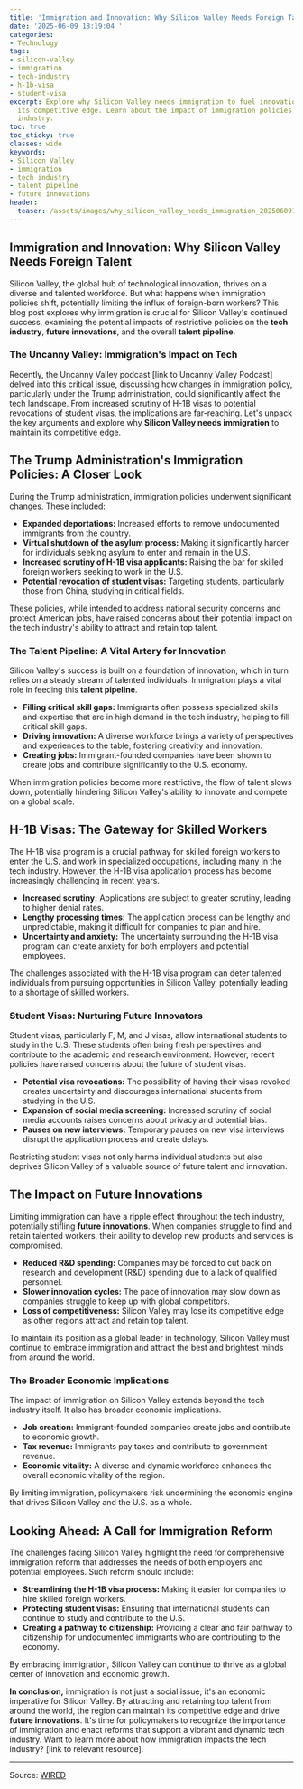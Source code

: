 ```yaml
---
title: 'Immigration and Innovation: Why Silicon Valley Needs Foreign Talent'
date: '2025-06-09 18:19:04 '
categories:
- Technology
tags:
- silicon-valley
- immigration
- tech-industry
- h-1b-visa
- student-visa
excerpt: Explore why Silicon Valley needs immigration to fuel innovation and maintain
  its competitive edge. Learn about the impact of immigration policies on the tech
  industry.
toc: true
toc_sticky: true
classes: wide
keywords:
- Silicon Valley
- immigration
- tech industry
- talent pipeline
- future innovations
header:
  teaser: /assets/images/why_silicon_valley_needs_immigration_20250609181903.jpg
---
```


## Immigration and Innovation: Why Silicon Valley Needs Foreign Talent

Silicon Valley, the global hub of technological innovation, thrives on a diverse and talented workforce. But what happens when immigration policies shift, potentially limiting the influx of foreign-born workers? This blog post explores why immigration is crucial for Silicon Valley's continued success, examining the potential impacts of restrictive policies on the **tech industry**, **future innovations**, and the overall **talent pipeline**.

### The Uncanny Valley: Immigration's Impact on Tech

Recently, the Uncanny Valley podcast [link to Uncanny Valley Podcast] delved into this critical issue, discussing how changes in immigration policy, particularly under the Trump administration, could significantly affect the tech landscape. From increased scrutiny of H-1B visas to potential revocations of student visas, the implications are far-reaching. Let's unpack the key arguments and explore why **Silicon Valley needs immigration** to maintain its competitive edge.

## The Trump Administration's Immigration Policies: A Closer Look

During the Trump administration, immigration policies underwent significant changes. These included:

*   **Expanded deportations:** Increased efforts to remove undocumented immigrants from the country.
*   **Virtual shutdown of the asylum process:** Making it significantly harder for individuals seeking asylum to enter and remain in the U.S.
*   **Increased scrutiny of H-1B visa applicants:** Raising the bar for skilled foreign workers seeking to work in the U.S.
*   **Potential revocation of student visas:** Targeting students, particularly those from China, studying in critical fields.

These policies, while intended to address national security concerns and protect American jobs, have raised concerns about their potential impact on the tech industry's ability to attract and retain top talent.

### The Talent Pipeline: A Vital Artery for Innovation

Silicon Valley's success is built on a foundation of innovation, which in turn relies on a steady stream of talented individuals. Immigration plays a vital role in feeding this **talent pipeline**.

*   **Filling critical skill gaps:** Immigrants often possess specialized skills and expertise that are in high demand in the tech industry, helping to fill critical skill gaps.
*   **Driving innovation:** A diverse workforce brings a variety of perspectives and experiences to the table, fostering creativity and innovation.
*   **Creating jobs:** Immigrant-founded companies have been shown to create jobs and contribute significantly to the U.S. economy.

When immigration policies become more restrictive, the flow of talent slows down, potentially hindering Silicon Valley's ability to innovate and compete on a global scale.

## H-1B Visas: The Gateway for Skilled Workers

The H-1B visa program is a crucial pathway for skilled foreign workers to enter the U.S. and work in specialized occupations, including many in the tech industry. However, the H-1B visa application process has become increasingly challenging in recent years.

*   **Increased scrutiny:** Applications are subject to greater scrutiny, leading to higher denial rates.
*   **Lengthy processing times:** The application process can be lengthy and unpredictable, making it difficult for companies to plan and hire.
*   **Uncertainty and anxiety:** The uncertainty surrounding the H-1B visa program can create anxiety for both employers and potential employees.

The challenges associated with the H-1B visa program can deter talented individuals from pursuing opportunities in Silicon Valley, potentially leading to a shortage of skilled workers.

### Student Visas: Nurturing Future Innovators

Student visas, particularly F, M, and J visas, allow international students to study in the U.S. These students often bring fresh perspectives and contribute to the academic and research environment. However, recent policies have raised concerns about the future of student visas.

*   **Potential visa revocations:** The possibility of having their visas revoked creates uncertainty and discourages international students from studying in the U.S.
*   **Expansion of social media screening:** Increased scrutiny of social media accounts raises concerns about privacy and potential bias.
*   **Pauses on new interviews:** Temporary pauses on new visa interviews disrupt the application process and create delays.

Restricting student visas not only harms individual students but also deprives Silicon Valley of a valuable source of future talent and innovation.

## The Impact on Future Innovations

Limiting immigration can have a ripple effect throughout the tech industry, potentially stifling **future innovations**. When companies struggle to find and retain talented workers, their ability to develop new products and services is compromised.

*   **Reduced R&D spending:** Companies may be forced to cut back on research and development (R&D) spending due to a lack of qualified personnel.
*   **Slower innovation cycles:** The pace of innovation may slow down as companies struggle to keep up with global competitors.
*   **Loss of competitiveness:** Silicon Valley may lose its competitive edge as other regions attract and retain top talent.

To maintain its position as a global leader in technology, Silicon Valley must continue to embrace immigration and attract the best and brightest minds from around the world.

### The Broader Economic Implications

The impact of immigration on Silicon Valley extends beyond the tech industry itself. It also has broader economic implications.

*   **Job creation:** Immigrant-founded companies create jobs and contribute to economic growth.
*   **Tax revenue:** Immigrants pay taxes and contribute to government revenue.
*   **Economic vitality:** A diverse and dynamic workforce enhances the overall economic vitality of the region.

By limiting immigration, policymakers risk undermining the economic engine that drives Silicon Valley and the U.S. as a whole.

## Looking Ahead: A Call for Immigration Reform

The challenges facing Silicon Valley highlight the need for comprehensive immigration reform that addresses the needs of both employers and potential employees. Such reform should include:

*   **Streamlining the H-1B visa process:** Making it easier for companies to hire skilled foreign workers.
*   **Protecting student visas:** Ensuring that international students can continue to study and contribute to the U.S.
*   **Creating a pathway to citizenship:** Providing a clear and fair pathway to citizenship for undocumented immigrants who are contributing to the economy.

By embracing immigration, Silicon Valley can continue to thrive as a global center of innovation and economic growth.

**In conclusion,** immigration is not just a social issue; it's an economic imperative for Silicon Valley. By attracting and retaining top talent from around the world, the region can maintain its competitive edge and drive **future innovations**. It's time for policymakers to recognize the importance of immigration and enact reforms that support a vibrant and dynamic tech industry. Want to learn more about how immigration impacts the tech industry? [link to relevant resource].

---

Source: [WIRED](https://www.wired.com/story/uncanny-valley-podcast-why-silicon-valley-needs-immigration/)